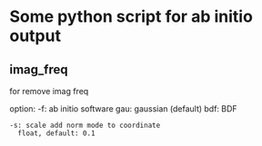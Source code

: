 # Some python script for ab initio output

## imag\_freq
for remove imag freq

option:
    -f: ab initio software
      gau: gaussian (default)
      bdf: BDF

    -s: scale add norm mode to coordinate
      float, default: 0.1
